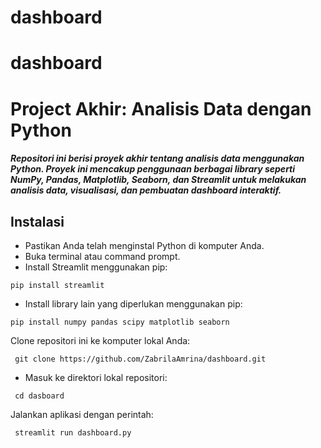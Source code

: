 # dashboard

# dashboard

# Project Akhir: Analisis Data dengan Python

##### Repositori ini berisi proyek akhir tentang analisis data menggunakan Python. Proyek ini mencakup penggunaan berbagai library seperti NumPy, Pandas, Matplotlib, Seaborn, dan Streamlit untuk melakukan analisis data, visualisasi, dan pembuatan dashboard interaktif.

## Instalasi
- Pastikan Anda telah menginstal Python di komputer Anda.
- Buka terminal atau command prompt.
- Install Streamlit menggunakan pip:
<pre><code>pip install streamlit</code></pre>
- Install library lain yang diperlukan menggunakan pip:
<pre><code>pip install numpy pandas scipy matplotlib seaborn</code></pre>
Clone repositori ini ke komputer lokal Anda:
<pre><code> git clone https://github.com/ZabrilaAmrina/dashboard.git</code></pre>
- Masuk ke direktori lokal repositori:
<pre><code> cd dasboard</code></pre>
Jalankan aplikasi dengan perintah:
<pre><code> streamlit run dashboard.py</code></pre>

